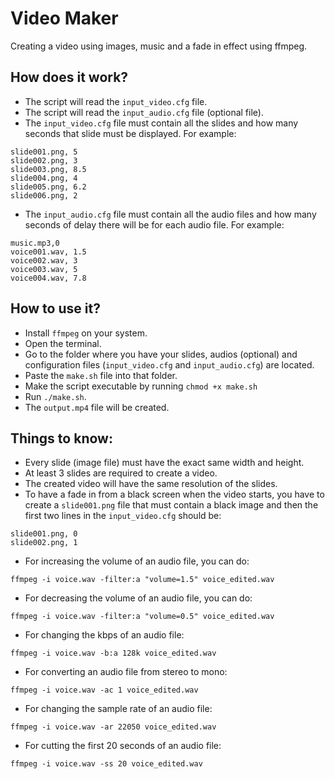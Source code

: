 # Video Maker

Creating a video using images, music and a fade in effect using ffmpeg.

## How does it work?

- The script will read the ```input_video.cfg``` file.
- The script will read the ```input_audio.cfg``` file (optional file).
- The ```input_video.cfg``` file must contain all the slides and how many seconds that slide must be displayed. For example:

```
slide001.png, 5
slide002.png, 3
slide003.png, 8.5
slide004.png, 4
slide005.png, 6.2
slide006.png, 2
```

- The ```input_audio.cfg``` file must contain all the audio files and how many seconds of delay there will be for each audio file. For example:

```
music.mp3,0
voice001.wav, 1.5
voice002.wav, 3
voice003.wav, 5
voice004.wav, 7.8
```

## How to use it?

- Install ```ffmpeg``` on your system.
- Open the terminal.
- Go to the folder where you have your slides, audios (optional) and configuration files (```input_video.cfg``` and ```input_audio.cfg```) are located.
- Paste the ```make.sh``` file into that folder.
- Make the script executable by running ```chmod +x make.sh```
- Run ```./make.sh```.
- The  ```output.mp4``` file will be created.

## Things to know:

- Every slide (image file) must have the exact same width and height.
- At least 3 slides are required to create a video.
- The created video will have the same resolution of the slides.
- To have a fade in from a black screen when the video starts, you have to create a ```slide001.png``` file that must contain a black image and then the first two lines in the ```input_video.cfg``` should be:
```
slide001.png, 0
slide002.png, 1
```
- For increasing the volume of an audio file, you can do:
```
ffmpeg -i voice.wav -filter:a "volume=1.5" voice_edited.wav
```
- For decreasing the volume of an audio file, you can do:
```
ffmpeg -i voice.wav -filter:a "volume=0.5" voice_edited.wav
```
- For changing the kbps of an audio file:
```
ffmpeg -i voice.wav -b:a 128k voice_edited.wav
```
- For converting an audio file from stereo to mono:
```
ffmpeg -i voice.wav -ac 1 voice_edited.wav
```
- For changing the sample rate of an audio file:
```
ffmpeg -i voice.wav -ar 22050 voice_edited.wav
```
- For cutting the first 20 seconds of an audio file:
```
ffmpeg -i voice.wav -ss 20 voice_edited.wav
```

